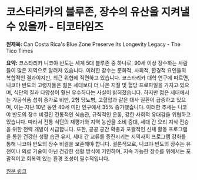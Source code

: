 # 코스타리카의 블루존, 장수의 유산을 지켜낼 수 있을까 - 티코타임즈

**원제목:** Can Costa Rica's Blue Zone Preserve Its Longevity Legacy - The Tico Times

**요약:** 코스타리카 니코야 반도는 세계 5대 블루존 중 하나로, 90세 이상 장수하는 사람들이 많은 지역으로 알려져 있습니다. 이러한 장수는 문화적, 사회적, 환경적 요인들의 복합적인 결과이지만, 최근 위협에 직면하고 있습니다. 코스타리카 대학 연구에 따르면, 니코야 반도의 고령자들은 젊은 세대보다 더 나은 지질 및 혈당 프로파일을 가지고 있으며, 식단의 질과 다양성이 훨씬 우수하다는 사실이 밝혀졌습니다. 하지만 젊은 세대에서는 가공식품 섭취 증가로 비만, 2형 당뇨병, 고혈압과 같은 대사 질환이 급증하고 있으며, 이는 지난 10년 동안 40세 미만 인구에서 35% 증가했습니다. 이러한 추세는 니코야 반도의 장수 비결인 전통적인 식습관, 규칙적인 운동, 강한 사회적 유대감을 위협하고 있습니다. 따라서 전통 식단의 재평가와 지역 농산물 소비 증대, 세대 간 요리 지식 전승을 위한 전략 개발이 시급합니다.  또한, 공공 공간 확충과 포괄적인 신체 활동 프로그램을 통한 건강한 생활 습관 유지, 세대 간 교류를 증진시키는 지역사회 프로그램 강화를 통해  니코야 반도의 장수 비결을 보존해야 합니다.  결론적으로, 니코야 반도의 장수는 유전이나 의료 기술이 아닌 건강한 생활 방식에 기인하며, 지속 가능한 장수를 위해서는 포괄적이고 회복력 있는 환경 조성이 필수적입니다.

[원문 링크](https://ticotimes.net/2025/07/24/can-costa-ricas-blue-zone-preserve-its-longevity-legacy)
